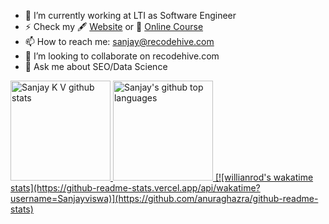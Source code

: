 - 🔭 I’m currently working at LTI as Software Engineer
- ⚡ Check my 🖋 [Website](https://recodehive.com/) or 🌱 [Online Course](https://recodehive.com/linkedin-bootcamp/)
- 📫 How to reach me: sanjay@recodehive.com
- 👯 I’m looking to collaborate on recodehive.com
- 💬 Ask me about SEO/Data Science

<a href="https://github.com/Sanjayviswa">
  <img height="160em" src="https://github-readme-stats.vercel.app/api?username=Sanjayviswa&show_icons=true&theme=merko&count_private=true" alt="Sanjay K V github stats" />
  <img height="160em" src="https://github-readme-stats.vercel.app/api/top-langs/?username=Sanjayviswa&theme=merko&layout=compact" alt="Sanjay's github top languages" />
  [![willianrod's wakatime stats](https://github-readme-stats.vercel.app/api/wakatime?username=Sanjayviswa)](https://github.com/anuraghazra/github-readme-stats)

</a>
<br/>

